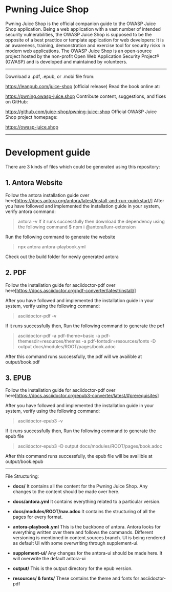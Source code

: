 
# Pwning Juice Shop

Pwning Juice Shop is the official companion guide to the OWASP Juice Shop application. Being a web application with a vast number of intended security vulnerabilities, the OWASP Juice Shop is supposed to be the opposite of a best practice or template application for web developers: It is an awareness, training, demonstration and exercise tool for security risks in modern web applications. The OWASP Juice Shop is an open-source project hosted by the non-profit Open Web Application Security Project® (OWASP) and is developed and maintained by volunteers.

---

Download a .pdf, .epub, or .mobi file from:

https://leanpub.com/juice-shop (official release)
Read the book online at:

https://pwning.owasp-juice.shop
Contribute content, suggestions, and fixes on GitHub:

https://github.com/juice-shop/pwning-juice-shop
Official OWASP Juice Shop project homepage:

https://owasp-juice.shop

---
# Development guide

There are 3 kinds of files which could be generated using this repository:

## 1. Antora Website
Follow the antora installation guide over here[https://docs.antora.org/antora/latest/install-and-run-quickstart/]
After you have followed and implemented the installation guide in your system, verify antora command:
> antora -v
If it runs successfully then download the dependency using the following command
> $ npm i @antora/lunr-extension

Run the following command to generate the website
> npx antora antora-playbook.yml

Check out the build folder for newly generated antora

## 2. PDF
Follow the installation guide for asciidoctor-pdf over here[https://docs.asciidoctor.org/pdf-converter/latest/install/]

After you have followed and implemented the installation guide in your system, verify using the following command:
> asciidoctor-pdf -v

If it runs successfully then, Run the following command to generate the pdf
>  asciidoctor-pdf -a pdf-theme=basic -a pdf-themesdir=resources/themes -a pdf-fontsdir=resources/fonts -D output docs/modules/ROOT/pages/book.adoc

After this command runs successfully, the pdf will we availible at output/book.pdf

## 3. EPUB
Follow the installation guide for asciidoctor-pdf over here[https://docs.asciidoctor.org/epub3-converter/latest/#prerequisites]

After you have followed and implemented the installation guide in your system, verify using the following command:
> asciidoctor-epub3 -v

If it runs successfully then, Run the following command to generate the epub file
> asciidoctor-epub3 -D output docs/modules/ROOT/pages/book.adoc

After this command runs successfully, the epub file will be availible at output/book.epub


---

File Structuring:

- **docs/** It contains all the content for the Pwning Juice Shop. Any changes to the content should be made over here.

- **docs/antora.yml** It contains everything related to a particular version.

- **docs/modules/ROOT/nav.adoc** It contains the structuring of all the pages for every format.

- **antora-playbook.yml** This is the backbone of antora. Antora looks for everything written over there and follows the commands. Different versioning is mentioned in content.sources.branch. UI is being rendered as default UI with some overwriting through supplement-ui.

- **supplement-ui/**  Any changes for the antora-ui should be made here. It will overwrite the default antora-ui

- **output/** This is the output directory for the epub version.

- **resources/ & fonts/** These contains the theme and fonts for asciidoctor-pdf